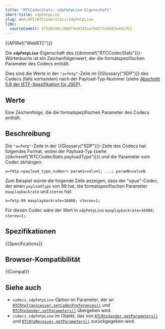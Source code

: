 ```yaml
---
title: "RTCCodecStats: sdpFmtpLine-Eigenschaft"
short-title: sdpFmtpLine
slug: Web/API/RTCCodecStats/sdpFmtpLine
l10n:
  sourceCommit: 5f5d8299c2889f9e93d2aa7bd572eb883ee91f62
---
```


{{APIRef("WebRTC")}}

Die **`sdpFmtpLine`**-Eigenschaft des {{domxref("RTCCodecStats")}}-Wörterbuchs ist ein Zeichenfolgenwert, der die formatspezifischen Parameter des Codecs enthält.

Dies sind die Werte in der `"a=fmtp"`-Zeile im {{Glossary("SDP")}} des Codecs (falls vorhanden) nach der Payload-Typ-Nummer (siehe [Abschnitt 5.8 der IETF-Spezifikation für JSEP](https://datatracker.ietf.org/doc/html/draft-ietf-rtcweb-jsep-24#section-5.8)).

## Werte

Eine Zeichenfolge, die die formatspezifischen Parameter des Codecs enthält.

## Beschreibung

Die `"a=fmtp"`-Zeile in der {{Glossary("SDP")}}-Zeile des Codecs hat folgendes Format, wobei der Payload-Typ (siehe {{domxref("RTCCodecStats.payloadType")}}) und die Parameter vom Codec abhängen:

```plain
a=fmtp:<payload_type_number> param1=value1; ...; paramN=valueN
```

Zum Beispiel würde die folgende Zeile anzeigen, dass der "opus"-Codec, der einen `payloadType` von 99 hat, die formatspezifischen Parameter `maxplaybackrate` und `stereo` hat:

```plain
a=fmtp:99 maxplaybackrate=16000; stereo=1;
```

Für diesen Codec wäre der Wert in `sdpFmtpLine` `maxplaybackrate=16000; stereo=1;`.

## Spezifikationen

{{Specifications}}

## Browser-Kompatibilität

{{Compat}}

## Siehe auch

- `codecs.sdpFmtpLine`-Option im Parameter, der an [`RTCRtpTransceiver.setCodecPreferences()`](/de/docs/Web/API/RTCRtpTransceiver/setCodecPreferences#sdpfmtpline) und [`RTCRtpSender.setParameters()`](/de/docs/Web/API/RTCRtpSender/setParameters#sdpfmtpline) übergeben wird.
- `codecs.sdpFmtpLine` im Objekt, das von [`RTCRtpSender.getParameters()`](/de/docs/Web/API/RTCRtpSender/getParameters#sdpfmtpline) und [`RTCRtpReceiver.getParameters()`](/de/docs/Web/API/RTCRtpReceiver/getParameters#sdpfmtpline) zurückgegeben wird.

